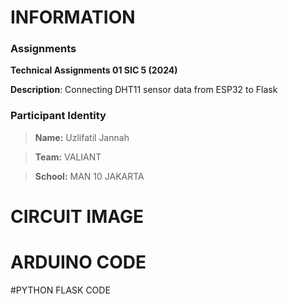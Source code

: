 # INFORMATION

### Assignments

**Technical Assignments 01 SIC 5 (2024)**<br>

**Description**: Connecting DHT11 sensor data from ESP32 to Flask

### Participant Identity

> **Name:** Uzlifatil Jannah <br>

> **Team:** VALIANT<br>

> **School:** MAN 10 JAKARTA

# CIRCUIT IMAGE

# ARDUINO CODE

#PYTHON FLASK CODE
